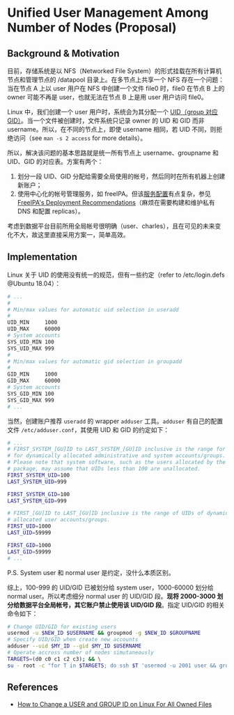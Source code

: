 # Unified User Management Among Number of Nodes (Proposal)

## Background & Motivation

目前，存储系统是以 NFS（Networked File System）的形式挂载在所有计算机节点和管理节点的 /datapool 目录上。在多节点上共享一个 NFS 存在一个问题：当在节点 A 上以 user 用户在 NFS 中创建一个文件 file0 时，file0 在节点 B 上的 owner 可能不再是 user，也就无法在节点 B 上是用 user 用户访问 file0。

Linux 中，我们创建一个 user 用户时，系统会为其分配一个 [UID（group 对应 GID）](https://en.wikipedia.org/wiki/User_identifier)。当一个文件被创建时，文件系统只记录 owner 的 UID 和 GID 而非 username。所以，在不同的节点上，即使 username 相同，若 UID 不同，则拒绝访问（see `man -s 2 access` for more details）。

所以，解决该问题的基本思路就是统一所有节点上 username、groupname 和 UID、GID 的对应表。方案有两个：

1. 划分一段 UID、GID 分配给需要全局使用的帐号，然后同时在所有机器上创建新账户；
2. 使用中心化的帐号管理服务，如 freeIPA。但该[服务配置](https://www.digitalocean.com/community/tutorials/how-to-configure-a-freeipa-client-on-ubuntu-16-04/)有点复杂，参见 [FreeIPA's Deployment Recommendations](https://www.freeipa.org/page/Deployment_Recommendations)（麻烦在需要构建和维护私有 DNS 和配置 replicas）。

考虑到数据平台目前所用全局帐号很明确（user、charles），且在可见的未来变化不大，故这里直接采用方案一，简单高效。

## Implementation

Linux 关于 UID 的使用没有统一的规范，但有一些约定（refer to /etc/login.defs @Ubuntu 18.04）：

```bash
# ...
#
# Min/max values for automatic uid selection in useradd
#
UID_MIN		1000
UID_MAX		60000
# System accounts
SYS_UID_MIN	100
SYS_UID_MAX	999
#
# Min/max values for automatic gid selection in groupadd
#
GID_MIN		1000
GID_MAX		60000
# System accounts
SYS_GID_MIN	100
SYS_GID_MAX	999
# ...
```

当然，创建账户推荐 `useradd` 的 wrapper `adduser` 工具。`adduser` 有自己的配置文件 `/etc/adduser.conf`，其使用 UID 和 GID 的约定如下：

```bash
# ...
# FIRST_SYSTEM_[GU]ID to LAST_SYSTEM_[GU]ID inclusive is the range for UIDs
# for dynamically allocated administrative and system accounts/groups.
# Please note that system software, such as the users allocated by the base-password
# package, may assume that UIDs less than 100 are unallocated.
FIRST_SYSTEM_UID=100
LAST_SYSTEM_UID=999

FIRST_SYSTEM_GID=100
LAST_SYSTEM_GID=999

# FIRST_[GU]ID to LAST_[GU]ID inclusive is the range of UIDs of dynamically
# allocated user accounts/groups.
FIRST_UID=1000
LAST_UID=59999

FIRST_GID=1000
LAST_GID=59999
# ...
```

P.S. System user 和 normal user 是约定，没什么本质区别。

综上，100-999 的 UID/GID 已被划分给 system user，1000-60000 划分给 normal user。所以考虑细分 normal user 的 UID/GID 段。**现将 2000-3000 划分给数据平台全局帐号，其它账户禁止使用该 UID/GID 段**。指定 UID/GID 的相关命令如下：

```bash
# Change UID/GID for existing users
usermod -u $NEW_ID $USERNAME && groupmod -g $NEW_ID $GROUPNAME
# Specify UID/GID when create new accounts
adduser --uid $MY_ID --gid $MY_ID $USERNAME
# Operate accross number of nodes simutaneously
TARGETS=(d0 c0 c1 c2 c3); && \
su - root -c "for T in $TARGETS; do ssh $T 'usermod -u 2001 user && groupmod -g 2001 user'; done "
```

## References

- [How to Change a USER and GROUP ID on Linux For All Owned Files](https://www.cyberciti.biz/faq/linux-change-user-group-uid-gid-for-all-owned-files)

